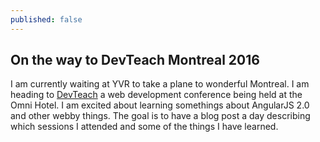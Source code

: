 ```yaml
---
published: false
---
```

## On the way to DevTeach Montreal 2016

I am currently waiting at YVR to take a plane to wonderful Montreal. I am heading to [DevTeach](http://www.devteach.com/) a web development conference being held at the Omni Hotel. I am excited about learning somethings about AngularJS 2.0 and other webby things. The goal is to have a blog post a day describing which sessions I attended and some of the things I have learned.
